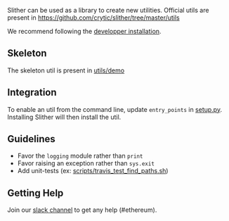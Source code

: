 Slither can be used as a library to create new utilities.
Official utils are present in https://github.com/crytic/slither/tree/master/utils

We recommend following the [developper installation](https://github.com/crytic/slither/wiki/Developer-installation).

## Skeleton
The skeleton util is present in [utils/demo](https://github.com/crytic/slither/tree/master/utils/demo)

## Integration

To enable an util from the command line, update `entry_points` in [setup.py](https://github.com/crytic/slither/blob/master/setup.py).
Installing Slither will then install the util.

## Guidelines

- Favor the `logging` module rather than `print`
- Favor raising an exception rather than `sys.exit`
- Add unit-tests (ex: [scripts/travis_test_find_paths.sh](https://github.com/crytic/slither/blob/master/scripts/travis_test_find_paths.sh))

## Getting Help
Join our [slack channel](https://empireslacking.herokuapp.com/) to get any help (#ethereum).